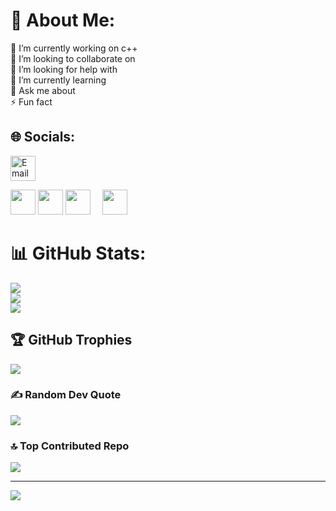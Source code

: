 # 💫 About Me:
🔭 I’m currently working on c++<br>👯 I’m looking to collaborate on <br>🤝 I’m looking for help with<br>🌱 I’m currently learning<br>💬 Ask me about<br>⚡ Fun fact


## 🌐 Socials:

<p align="left">
  <a href="mailto:abdennour.siousiou@univ-constantine2.dz">
    <img src="https://cdn.jsdelivr.net/gh/simple-icons/simple-icons/icons/gmail.svg" alt="Email" width="40" height="40" style="margin-right:15px;" />
  </a>

<p>
  <img src="https://cdn.jsdelivr.net/gh/devicons/devicon/icons/cplusplus/cplusplus-original.svg" width="40" height="40" style="margin-right:15px gap=10px" />
  <img src="https://cdn.jsdelivr.net/gh/devicons/devicon/icons/css3/css3-original.svg" width="40" height="40" style="margin-right:15px gap=10px" />
  <img src="https://cdn.jsdelivr.net/gh/devicons/devicon/icons/html5/html5-original.svg" width="40" height="40" style="margin-right:15px " />
  <img src="https://cdn.jsdelivr.net/gh/devicons/devicon/icons/java/java-original.svg" width="40" height="40"/>
</p>


# 📊 GitHub Stats:
![](https://github-readme-stats.vercel.app/api?username=S-Abdennour&theme=dark&hide_border=false&include_all_commits=true&count_private=true)<br/>
![](https://nirzak-streak-stats.vercel.app/?user=S-Abdennour&theme=dark&hide_border=false)<br/>
![](https://github-readme-stats.vercel.app/api/top-langs/?username=S-Abdennour&theme=dark&hide_border=false&include_all_commits=true&count_private=true&layout=compact)

## 🏆 GitHub Trophies
![](https://github-profile-trophy.vercel.app/?username=S-Abdennour&theme=buefy&no-frame=false&no-bg=false&margin-w=4)

### ✍️ Random Dev Quote
![](https://quotes-github-readme.vercel.app/api?type=horizontal&theme=radical)

### 🔝 Top Contributed Repo
![](https://github-contributor-stats.vercel.app/api?username=S-Abdennour&limit=5&theme=dark&combine_all_yearly_contributions=true)

---
[![](https://visitcount.itsvg.in/api?id=S-Abdennour&icon=10&color=10)](https://visitcount.itsvg.in)

<!-- Proudly created with GPRM ( https://gprm.itsvg.in ) -->
